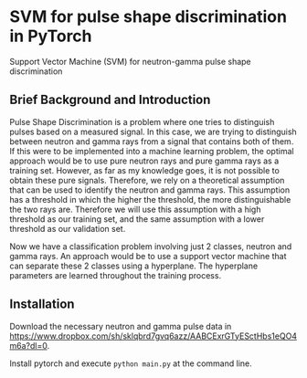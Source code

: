 # SVM for pulse shape discrimination in PyTorch
Support Vector Machine (SVM) for neutron-gamma pulse shape discrimination

## Brief Background and Introduction
Pulse Shape Discrimination is a problem where one tries to distinguish pulses based on a measured signal. In this case, we are trying to distinguish between neutron and gamma rays from a signal that contains both of them. If this were to be implemented into a machine learning problem, the optimal approach would be to use pure neutron rays and pure gamma rays as a training set. However, as far as my knowledge goes, it is not possible to obtain these pure signals. Therefore, we rely on a theoretical assumption that can be used to identify the neutron and gamma rays. This assumption has a threshold in which the higher the threshold, the more distinguishable the two rays are. Therefore we will use this assumption with a high threshold as our training set, and the same assumption with a lower threshold as our validation set.

Now we have a classification problem involving just 2 classes, neutron and gamma rays. An approach would be to use a support vector machine that can separate these 2 classes using a hyperplane. The hyperplane parameters are learned throughout the training process.

## Installation
Download the necessary neutron and gamma pulse data in https://www.dropbox.com/sh/sklqbrd7gvq6azz/AABCExrGTyESctHbs1eQO4m6a?dl=0.

Install pytorch and execute `python main.py` at the command line.
